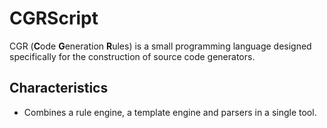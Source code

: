 CGRScript
===========

CGR (**C**ode **G**eneration **R**ules) is a small programming language designed specifically
for the construction of source code generators.

Characteristics
-----------
* Combines a rule engine, a template engine and parsers in a single tool.
